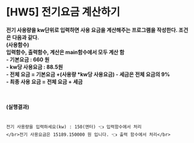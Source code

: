 # [HW5] 전기요금 계산하기
<h4>
전기 사용량을 kw단위로 입력하면 사용 요금을 계산해주는 프로그램을 작성한다. 조건은 다음과 같다.</br>
(사용함수)</br> 입력함수, 출력함수, 계산은 main함수에서 모두 계산 함</br>
- 기본요금 : 660 원</br>
- kw당 사용요금 : 88.5원</br>
- 전체 요금 = 기본요금 +(사용량 *kw당 사용요금) - 세금은 전체 요금의 9%</br>
- 최종 사용 요금 = 전체 요금 + 세금

</br></br>
(실행결과)
</br></br></h4>
```
전기 사용량을 입력하세요(kw) : 150(엔터) 👈 입력함수에서 처리 
</br>전기 사용요금은 15189.150000 원 입니다. 👈 출력 함수에서 처리</br>
```